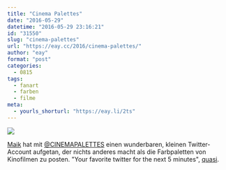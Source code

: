 ```yaml
---
title: "Cinema Palettes"
date: "2016-05-29"
datetime: "2016-05-29 23:16:21"
id: "31550"
slug: "cinema-palettes"
url: "https://eay.cc/2016/cinema-palettes/"
author: "eay"
format: "post"
categories:
  - 0815
tags:
  - fanart
  - farben
  - filme
meta:
  - yourls_shorturl: "https://eay.li/2ts"
---
```


![](https://eay.cc/uploads/2016/cinema-palettes.jpg)

[Maik](https://www.langweiledich.net/farbpaletten-von-kinofilmen/) hat mit [@CINEMAPALETTES](https://twitter.com/CINEMAPALETTES) einen wunderbaren, kleinen Twitter-Account aufgetan, der nichts anderes macht als die Farbpaletten von Kinofilmen zu posten. "Your favorite twitter for the next 5 minutes", [quasi](https://eay.cc/tag/your-favorite-tumblr-for-the-next-5-minutes/).
